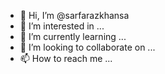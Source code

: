 - 👋 Hi, I’m @sarfarazkhansa
- 👀 I’m interested in ...
- 🌱 I’m currently learning ...
- 💞️ I’m looking to collaborate on ...
- 📫 How to reach me ...

<!---
sarfarazkhansa/sarfarazkhansa is a ✨ special ✨ repository because its `README.md` (this file) appears on your GitHub profile.
You can click the Preview link to take a look at your changes.
--->
